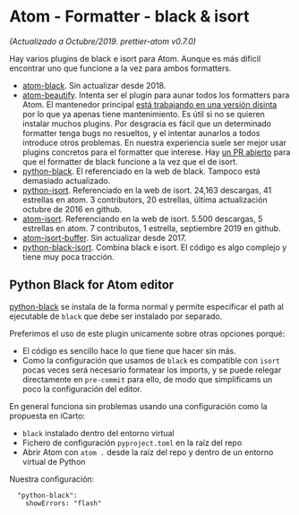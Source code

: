 # Atom - Formatter - black & isort

_(Actualizado a Octubre/2019. prettier-atom v0.7.0)_

Hay varios plugins de black e isort para Atom. Aunque es más difícil encontrar uno que funcione a la vez para ambos formatters.

-   [atom-black](https://github.com/hauntsaninja/atom-black). Sin actualizar desde 2018.
-   [atom-beautify](https://github.com/Glavin001/atom-beautify). Intenta ser el plugin para aunar todos los formatters para Atom. El mantenedor principal [está trabajando en una versión disinta](https://unibeautify.com/) por lo que ya apenas tiene mantenimiento. Es útil si no se quieren instalar muchos plugins. Por desgracia es fácil que un determinado formatter tenga bugs no resueltos, y el intentar aunarlos a todos introduce otros problemas. En nuestra experiencia suele ser mejor usar plugins concretos para el formatter que interese. Hay [un PR abierto](https://github.com/Glavin001/atom-beautify/pull/2321) para que el formatter de black funcione a la vez que el de isort.
-   [python-black](https://atom.io/packages/python-black). El referenciado en la web de black. Tampoco está demasiado actualizado.
-   [python-isort](https://atom.io/packages/python-isort). Referenciado en la web de isort. 24,163 descargas, 41 estrellas en atom. 3 contributors, 20 estrellas, última actualización octubre de 2016 en github.
-   [atom-isort](https://atom.io/packages/atom-isort). Referenciando en la web de isort. 5.500 descargas, 5 estrellas en atom. 7 contributos, 1 estrella, septiembre 2019 en github.
-   [atom-isort-buffer](https://github.com/junzh0u/atom-isort-buffer). Sin actualizar desde 2017.
-   [python-black-isort](https://atom.io/packages/python-black-isort). Combina black e isort. El código es algo complejo y tiene muy poca tracción.

## Python Black for Atom editor

[python-black](https://atom.io/packages/python-black) se instala de la forma normal y permite especificar el path al ejecutable de `black` que debe ser instalado por separado.

Preferimos el uso de este plugin unicamente sobre otras opciones porqué:

-   El código es sencillo hace lo que tiene que hacer sin más.
-   Como la configuración que usamos de `black` es compatible con `isort` pocas veces será necesario formatear los imports, y se puede relegar directamente en `pre-commit` para ello, de modo que simplificams un poco la configuración del editor.

En general funciona sin problemas usando una configuración como la propuesta en iCarto:

-   `black` instalado dentro del entorno virtual
-   Fichero de configuración `pyproject.toml` en la raíz del repo
-   Abrir Atom con `atom .` desde la raíz del repo y dentro de un entorno virtual de Python

Nuestra configuración:

```
  "python-black":
    showErrors: "flash"
```

